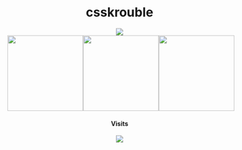 <h1 align="center">csskrouble</h1>

<div align="center" style="width: 100%;">
  <img src="https://skillicons.dev/icons?i=ts,react,vue,cs,lua" />
  
   <div style="display: flex; flex-direction: row; justify-content: space-evenly;">
      <img width="170px" height="170px" src="https://wakatime.com/share/@52401d66-a497-4262-ae60-c0a683a7dde3/28b3eb65-14e6-4f0e-ab73-9b2f8b6fdd63.svg"/>
        <a href="https://v-rp.pl"><img width="170px" height="170px" src="https://panels.twitch.tv/panel-125233800-image-2e5edc47-b78d-4955-83e6-a47270b87ad1"/></a>
    <img width="170px" height="170px" src="https://wakatime.com/share/@52401d66-a497-4262-ae60-c0a683a7dde3/6d97d765-dc5f-4d5f-ba8b-820085b3dd67.svg"/>

</div> 


  
  #### Visits
  ![](https://komarev.com/ghpvc/?username=csskroubledev)
</div>
